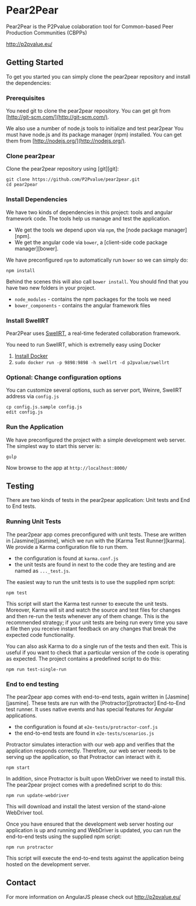 # Pear2Pear

Pear2Pear is the P2Pvalue colaboration tool for Common-based Peer Production Communities (CBPPs)

http://p2pvalue.eu/

## Getting Started

To get you started you can simply clone the pear2pear repository and install the dependencies:

### Prerequisites

You need git to clone the pear2pear repository. You can get git from
[http://git-scm.com/](http://git-scm.com/).

We also use a number of node.js tools to initialize and test pear2pear You must have node.js and
its package manager (npm) installed.  You can get them from [http://nodejs.org/](http://nodejs.org/).

### Clone pear2pear

Clone the pear2pear repository using [git][git]:

```
git clone https://github.com/P2Pvalue/pear2pear.git
cd pear2pear
```

### Install Dependencies

We have two kinds of dependencies in this project: tools and angular framework code.  The tools help
us manage and test the application.

* We get the tools we depend upon via `npm`, the [node package manager][npm].
* We get the angular code via `bower`, a [client-side code package manager][bower].

We have preconfigured `npm` to automatically run `bower` so we can simply do:

```
npm install
```

Behind the scenes this will also call `bower install`.  You should find that you have two new
folders in your project.

* `node_modules` - contains the npm packages for the tools we need
* `bower_components` - contains the angular framework files

### Install SwellRT

Pear2Pear uses [SwellRT](https://github.com/P2Pvalue/swellrt), a real-time federated collaboration framework.

You need to run SwellRT, which is extremelly easy using Docker

1. [Install Docker](https://docs.docker.com/installation/)
2. `sudo docker run -p 9898:9898 -h swellrt -d p2pvalue/swellrt`

### Optional: Change configuration options

You can customize several options, such as server port, Weinre, SwellRT address via `config.js`

```
cp config.js.sample config.js
edit config.js
```

### Run the Application

We have preconfigured the project with a simple development web server.  The simplest way to start
this server is:

```
gulp
```

Now browse to the app at `http://localhost:8000/`


## Testing

There are two kinds of tests in the pear2pear application: Unit tests and End to End tests.

### Running Unit Tests

The pear2pear app comes preconfigured with unit tests. These are written in
[Jasmine][jasmine], which we run with the [Karma Test Runner][karma]. We provide a Karma
configuration file to run them.

* the configuration is found at `karma.conf.js`
* the unit tests are found in next to the code they are testing and are named as `..._test.js`.

The easiest way to run the unit tests is to use the supplied npm script:

```
npm test
```

This script will start the Karma test runner to execute the unit tests. Moreover, Karma will sit and
watch the source and test files for changes and then re-run the tests whenever any of them change.
This is the recommended strategy; if your unit tests are being run every time you save a file then
you receive instant feedback on any changes that break the expected code functionality.

You can also ask Karma to do a single run of the tests and then exit.  This is useful if you want to
check that a particular version of the code is operating as expected.  The project contains a
predefined script to do this:

```
npm run test-single-run
```


### End to end testing

The pear2pear app comes with end-to-end tests, again written in [Jasmine][jasmine]. These tests
are run with the [Protractor][protractor] End-to-End test runner.  It uses native events and has
special features for Angular applications.

* the configuration is found at `e2e-tests/protractor-conf.js`
* the end-to-end tests are found in `e2e-tests/scenarios.js`

Protractor simulates interaction with our web app and verifies that the application responds
correctly. Therefore, our web server needs to be serving up the application, so that Protractor
can interact with it.

```
npm start
```

In addition, since Protractor is built upon WebDriver we need to install this.  The pear2pear
project comes with a predefined script to do this:

```
npm run update-webdriver
```

This will download and install the latest version of the stand-alone WebDriver tool.

Once you have ensured that the development web server hosting our application is up and running
and WebDriver is updated, you can run the end-to-end tests using the supplied npm script:

```
npm run protractor
```

This script will execute the end-to-end tests against the application being hosted on the
development server.


## Contact

For more information on AngularJS please check out http://p2pvalue.eu/

